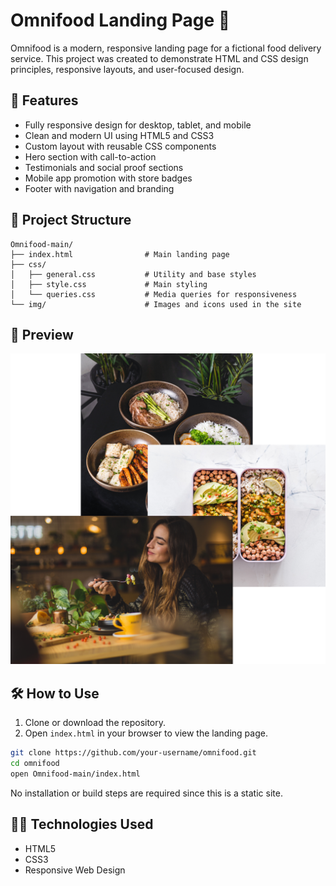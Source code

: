 # Omnifood Landing Page 🌱

Omnifood is a modern, responsive landing page for a fictional food delivery service. This project was created to demonstrate HTML and CSS design principles, responsive layouts, and user-focused design.

## 🚀 Features

- Fully responsive design for desktop, tablet, and mobile  
- Clean and modern UI using HTML5 and CSS3  
- Custom layout with reusable CSS components  
- Hero section with call-to-action  
- Testimonials and social proof sections  
- Mobile app promotion with store badges  
- Footer with navigation and branding  

## 📁 Project Structure

```
Omnifood-main/
├── index.html                # Main landing page
├── css/
│   ├── general.css           # Utility and base styles
│   ├── style.css             # Main styling
│   └── queries.css           # Media queries for responsiveness
└── img/                      # Images and icons used in the site
```

## 📸 Preview

![Omnifood Screenshot](img/hero.png)

## 🛠️ How to Use

1. Clone or download the repository.  
2. Open `index.html` in your browser to view the landing page.

```bash
git clone https://github.com/your-username/omnifood.git
cd omnifood
open Omnifood-main/index.html
```

No installation or build steps are required since this is a static site.

## 🧑‍💻 Technologies Used

- HTML5  
- CSS3  
- Responsive Web Design  


